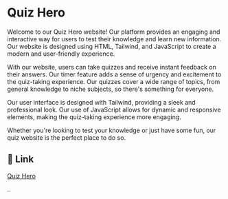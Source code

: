 # Quiz Hero

Welcome to our Quiz  Hero website! Our platform provides an engaging and interactive way for users to test their knowledge and learn new information. Our website is designed using HTML, Tailwind, and JavaScript to create a modern and user-friendly experience.

With our website, users can take quizzes and receive instant feedback on their answers. Our timer feature adds a sense of urgency and excitement to the quiz-taking experience. Our quizzes cover a wide range of topics, from general knowledge to niche subjects, so there's something for everyone.

Our user interface is designed with Tailwind, providing a sleek and professional look. Our use of JavaScript allows for dynamic and responsive elements, making the quiz-taking experience more engaging.

Whether you're looking to test your knowledge or just have some fun, our quiz website is the perfect place to do so. 





## 🔗 Link

[Quiz Hero](https://habibaferdausi.github.io/Quiz)







..


